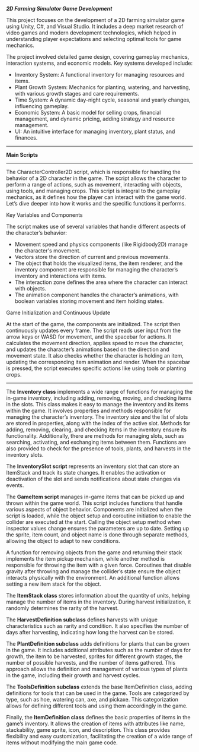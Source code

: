 ***2D Farming Simulator Game Development***

This project focuses on the development of a 2D farming simulator game using Unity, C#, and Visual Studio. It includes a deep market research of video games and modern development technologies, which helped in understanding player expectations and selecting optimal tools for game mechanics.

The project involved detailed game design, covering gameplay mechanics, interaction systems, and economic models. 
Key systems developed include:

- Inventory System: A functional inventory for managing resources and items.
- Plant Growth System: Mechanics for planting, watering, and harvesting, with various growth stages and care requirements.
- Time System: A dynamic day-night cycle, seasonal and yearly changes, influencing gameplay.
- Economic System: A basic model for selling crops, financial management, and dynamic pricing, adding strategy and resource management.
- UI: An intuitive interface for managing inventory, plant status, and finances.

_____
**Main Scripts**
_____

The CharacterController2D script, which is responsible for handling the behavior of a 2D character in the game. The script allows the character to perform a range of actions, such as movement, interacting with objects, using tools, and managing crops. This script is integral to the gameplay mechanics, as it defines how the player can interact with the game world. Let’s dive deeper into how it works and the specific functions it performs.

<p>Key Variables and Components</p>

The script makes use of several variables that handle different aspects of the character’s behavior:


- Movement speed and physics components (like Rigidbody2D) manage the character's movement.
- Vectors store the direction of current and previous movements.
- The object that holds the visualized items, the item renderer, and the inventory component are responsible for managing the character’s inventory and interactions with items.
- The interaction zone defines the area where the character can interact with objects.
- The animation component handles the character’s animations, with boolean variables storing movement and item holding states.

<p>Game Initialization and Continuous Update</p>

At the start of the game, the components are initialized. The script then continuously updates every frame. The script reads user input from the arrow keys or WASD for movement, and the spacebar for actions. It calculates the movement direction, applies speed to move the character, and updates the character’s animations based on the direction and movement state. It also checks whether the character is holding an item, updating the corresponding item animation and render. When the spacebar is pressed, the script executes specific actions like using tools or planting crops.

_____

The **Inventory class** implements a wide range of functions for managing the in-game inventory, including adding, removing, moving, and checking items in the slots. This class makes it easy to manage the inventory and its items within the game. It involves properties and methods responsible for managing the character’s inventory. The inventory size and the list of slots are stored in properties, along with the index of the active slot. Methods for adding, removing, clearing, and checking items in the inventory ensure its functionality. Additionally, there are methods for managing slots, such as searching, activating, and exchanging items between them. Functions are also provided to check for the presence of tools, plants, and harvests in the inventory slots.

The **InventorySlot script** represents an inventory slot that can store an ItemStack and track its state changes. It enables the activation or deactivation of the slot and sends notifications about state changes via events.

The **GameItem script** manages in-game items that can be picked up and thrown within the game world. This script includes functions that handle various aspects of object behavior. Components are initialized when the script is loaded, while the object setup and coroutine initiation to enable the collider are executed at the start. Calling the object setup method when inspector values change ensures the parameters are up to date. Setting up the sprite, item count, and object name is done through separate methods, allowing the object to adapt to new conditions.

A function for removing objects from the game and returning their stack implements the item pickup mechanism, while another method is responsible for throwing the item with a given force. Coroutines that disable gravity after throwing and manage the collider’s state ensure the object interacts physically with the environment. An additional function allows setting a new item stack for the object.

The **ItemStack class** stores information about the quantity of units, helping manage the number of items in the inventory. During harvest initialization, it randomly determines the rarity of the harvest.

The **HarvestDefinition subclass** defines harvests with unique characteristics such as rarity and condition. It also specifies the number of days after harvesting, indicating how long the harvest can be stored.

The **PlantDefinition subclass** adds definitions for plants that can be grown in the game. It includes additional attributes such as the number of days for growth, the item to be harvested, sprites for different growth stages, the number of possible harvests, and the number of items gathered. This approach allows the definition and management of various types of plants in the game, including their growth and harvest cycles.

The **ToolsDefinition subclass** extends the base ItemDefinition class, adding definitions for tools that can be used in the game. Tools are categorized by type, such as hoe, watering can, axe, and pickaxe. This categorization allows for defining different tools and using them accordingly in the game.

Finally, the **ItemDefinition class** defines the basic properties of items in the game’s inventory. It allows the creation of items with attributes like name, stackability, game sprite, icon, and description. This class provides flexibility and easy customization, facilitating the creation of a wide range of items without modifying the main game code.

